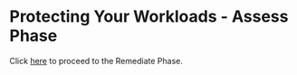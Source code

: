 # Protecting Your Workloads - Assess Phase

Click [here](./remediate.md) to proceed to the Remediate Phase.
